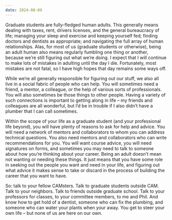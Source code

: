 ```yaml
---
date: 2024-08-09
---
```


Graduate students are fully-fledged human adults.  This generally means dealing
with taxes, rent, drivers licenses, and the general bureaucracy of life;
managing your sleep and exercise and keeping yourself fed; finding doctors and
dentists as appropriate; and navigating the full array of human relationships.
Alas, for most of us (graduate students or otherwise), being an adult human
also means regularly fumbling one thing or another, because we’re still
figuring out what we’re doing.  I expect that I will continue to make lots of
mistakes in adulting until the day I die.  Fortunately, most mistakes are not
fatal, so I have high hopes that day remains some ways off.

While we’re all generally responsible for figuring out our stuff, we also all
live in a social fabric of people who can help.  You will sometimes need a
friend, a mentor, a colleague, or the help of various sorts of professionals.
You will also sometimes be those things to other people.  Having a variety of
such connections is important to getting along in life – my friends and
colleagues are all wonderful, but I’d be in trouble if I also didn’t have a
plumber that I can call sometimes.

Within the scope of your life as a graduate student (and your professional life
beyond), you will have plenty of reasons to ask for help and advice.  You will
need a network of mentors and collaborators to whom you can address technical
questions.  You also need mentors and collaborators who can write
recommendations for you.  You will want course advice, you will need signatures
on forms, and sometimes you may need to talk to someone about how you’re
thinking about your career.  Being an adult doesn’t mean not wanting or needing
these things.  It just means that you have some role in seeking out the people
you want and need in your life, and figuring out what advice it makes sense to
take or discard in the process of building the career that you want to have.

So: talk to your fellow CAMsters.  Talk to graduate students outside CAM.  Talk
to your neighbors.  Talk to friends outside graduate school.  Talk to your
professors for classes, to your committee members, to me and Phil.  And know
how to get hold of a dentist, someone who can fix the plumbing, and someone who
can water your plants when your away.  You get to steer your own life – but
none of us are here on our own.

